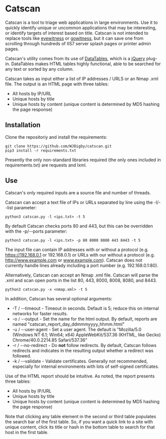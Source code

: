 # Catscan

Catscan is a tool to triage web applications in large environments. Use it to quickly identify unique or uncommon applications that may be interesting, or identify targets of interest based on title. Catscan is not intended to replace tools like [eyewitness](https://github.com/FortyNorthSecurity/EyeWitness) or [gowitness](https://github.com/sensepost/gowitness), but it can save one from scrolling through hundreds of IIS7 server splash pages or printer admin pages. 

Catscan's utility comes from its use of [DataTables](https://datatables.net/), which is a [jQuery](https://jquery.com/) plug-in. DataTables makes HTML tables highly functional, able to be searched for any text or sorted by any column.

Catscan takes as input either a list of IP addresses / URLS or an Nmap .xml file. The output is an HTML page with three tables:
* All hosts by IP/URL
* Unique hosts by title
* Unique hosts by content (unique content is determined by MD5 hashing the page response)

## Installation

Clone the repositoriy and install the requirements:

    git clone https://github.com/WJDigby/catscan.git
    pip3 install -r requirements.txt
    
Presently the only non-standard libraries required (the only ones included in requirements.txt) are requests and lxml.

## Use

Catscan's only required inputs are a source file and number of threads.

Catscan can accept a text file of IPs or URLs separated by line using the -l/--list parameter:

    python3 catscan.py -l <ips.txt> -t 5
    
By default Catscan checks ports 80 and 443, but this can be overridden with the -p/--ports parameter:

    python3 catscan.py -l <ips.txt> -p 80 8000 8080 443 8443 -t 5
    
The input file can contain IP addresses with or without a protocol (e.g. https://192.168.0.1 or 192.168.0.1) or URLs with our without a protocol (e.g. http://www.example.com or www.example.com). Catscan does not currently handle lines already including a port number (e.g. 192.168.0.1:80).
    
Alternatively, Catscan can accept an Nmap .xml file. Catscan will parse the .xml and scan open ports in the list 80, 443, 8000, 8008, 8080, and 8443. 

    python3 catscan.py -x <nmap.xml> -t 5
    
In addition, Catscan has several optional arguments:
* -T / --timeout - Timeout in seconds. Default is 5; reduce this on internal networks for faster results.
* -o / --output - Set the name for the html output. By default, reports are named "catscan_report_day_ddmmmyyyy_hhmm.html"
* -u / --user-agent - Set a user agent. The default is "Mozilla/5.0 (Windows NT 6.1; Win64; x64) AppleWebKit/537.36 (KHTML, like Gecko) Chrome/40.0.2214.85 Safari/537.36"
* -r / --no-redirect - Do **not** follow redirects. By default, Catscan follows redirects and indicates in the resulting output whether a redirect was followed.
* -k / --validate - Validate certificates. Generally not recommended, especially for internal environments with lots of self-signed certificates. 

Use of the HTML report should be intuitive. As noted, the report presents three tables:
* All hosts by IP/URL
* Unique hosts by title
* Unique hosts by content (unique content is determined by MD5 hashing the page response)

Note that clicking any table element in the second or third table populates the search bar of the first table. So, if you want a quick link to a site with unique content, click its title or hash in the bottom table to search for that host in the first table. 
